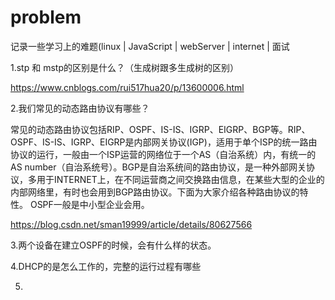 # problem
记录一些学习上的难题(linux | JavaScript | webServer | internet | 面试


1.stp 和 mstp的区别是什么？（生成树跟多生成树的区别）

https://www.cnblogs.com/rui517hua20/p/13600006.html

2.我们常见的动态路由协议有哪些？

常见的动态路由协议包括RIP、OSPF、IS-IS、IGRP、EIGRP、BGP等。RIP、OSPF、IS-IS、IGRP、EIGRP是内部网关协议(IGP)，适用于单个ISP的统一路由协议的运行，一般由一个ISP运营的网络位于一个AS（自治系统）内，有统一的AS number（自治系统号）。BGP是自治系统间的路由协议，是一种外部网关协议，多用于INTERNET上，在不同运营商之间交换路由信息，在某些大型的企业的内部网络里，有时也会用到BGP路由协议。下面为大家介绍各种路由协议的特性。
  OSPF一般是中小型企业会用。
  
https://blog.csdn.net/sman19999/article/details/80627566

3.两个设备在建立OSPF的时候，会有什么样的状态。

4.DHCP的是怎么工作的，完整的运行过程有哪些

5.

